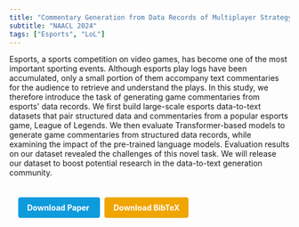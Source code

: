 ```yaml
---
title: "Commentary Generation from Data Records of Multiplayer Strategy Esports Game"
subtitle: "NAACL 2024"
tags: ["Esports", "LoL"]
---
```


Esports, a sports competition on video games, has become one of the most important sporting events. Although esports play logs have been accumulated, only a small portion of them accompany text commentaries for the audience to retrieve and understand the plays. In this study, we therefore introduce the task of generating game commentaries from esports' data records. We first build large-scale esports data-to-text datasets that pair structured data and commentaries from a popular esports game, League of Legends. We then evaluate Transformer-based models to generate game commentaries from structured data records, while examining the impact of the pre-trained language models. Evaluation results on our dataset revealed the challenges of this novel task. We will release our dataset to boost potential research in the data-to-text generation community.



<div style="margin-top: 1rem; padding: 1rem; display: inline-block;">

  <a href="https://doi.org/10.18653/v1/2024.naacl-srw.28" target="_blank" style="background-color: #0d9bdc; color: white; padding: 10px 16px; margin-right: 8px; text-decoration: none; border-radius: 4px; font-weight: bold;">
    Download Paper
  </a>

  <a href="../bib/commentary-generation-from-data-records-of-multiplayer-strategy-esports-game.bib" download style="background-color: #f0a500; color: white; padding: 10px 16px; text-decoration: none; border-radius: 4px; font-weight: bold;">
    Download BibTeX
  </a>

</div>
